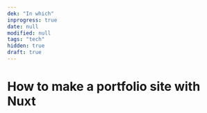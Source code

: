 ```yaml
---
dek: "In which"
inprogress: true
date: null
modified: null
tags: "tech"
hidden: true
draft: true
---
```

# How to make a portfolio site with Nuxt